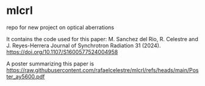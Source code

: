 # mlcrl
repo for new project on optical aberrations 

It contains the code used for this paper: 
M. Sanchez del Rio, R. Celestre and J. Reyes-Herrera Journal of Synchrotron Radiation 31 (2024). https://doi.org/10.1107/S1600577524004958

A poster summarizing this paper is https://raw.githubusercontent.com/rafaelcelestre/mlcrl/refs/heads/main/Poster_ay5600.pdf

